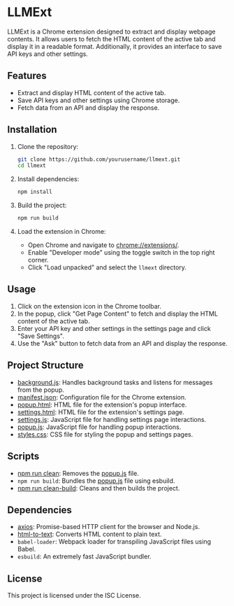 # LLMExt

LLMExt is a Chrome extension designed to extract and display webpage contents. It allows users to fetch the HTML content of the active tab and display it in a readable format. Additionally, it provides an interface to save API keys and other settings.

## Features

- Extract and display HTML content of the active tab.
- Save API keys and other settings using Chrome storage.
- Fetch data from an API and display the response.

## Installation

1. Clone the repository:
    ```sh
    git clone https://github.com/yourusername/llmext.git
    cd llmext
    ```

2. Install dependencies:
    ```sh
    npm install
    ```

3. Build the project:
    ```sh
    npm run build
    ```

4. Load the extension in Chrome:
    - Open Chrome and navigate to [chrome://extensions/](http://_vscodecontentref_/0).
    - Enable "Developer mode" using the toggle switch in the top right corner.
    - Click "Load unpacked" and select the `llmext` directory.

## Usage

1. Click on the extension icon in the Chrome toolbar.
2. In the popup, click "Get Page Content" to fetch and display the HTML content of the active tab.
3. Enter your API key and other settings in the settings page and click "Save Settings".
4. Use the "Ask" button to fetch data from an API and display the response.

## Project Structure

- [background.js](http://_vscodecontentref_/1): Handles background tasks and listens for messages from the popup.
- [manifest.json](http://_vscodecontentref_/2): Configuration file for the Chrome extension.
- [popup.html](http://_vscodecontentref_/3): HTML file for the extension's popup interface.
- [settings.html](http://_vscodecontentref_/4): HTML file for the extension's settings page.
- [settings.js](http://_vscodecontentref_/5): JavaScript file for handling settings page interactions.
- [popup.js](http://_vscodecontentref_/6): JavaScript file for handling popup interactions.
- [styles.css](http://_vscodecontentref_/7): CSS file for styling the popup and settings pages.

## Scripts

- [npm run clean](http://_vscodecontentref_/9): Removes the [popup.js](http://_vscodecontentref_/10) file.
- `npm run build`: Bundles the [popup.js](http://_vscodecontentref_/11) file using esbuild.
- [npm run clean-build](http://_vscodecontentref_/12): Cleans and then builds the project.

## Dependencies

- [axios](http://_vscodecontentref_/13): Promise-based HTTP client for the browser and Node.js.
- [html-to-text](http://_vscodecontentref_/14): Converts HTML content to plain text.
- `babel-loader`: Webpack loader for transpiling JavaScript files using Babel.
- `esbuild`: An extremely fast JavaScript bundler.

## License

This project is licensed under the ISC License.
